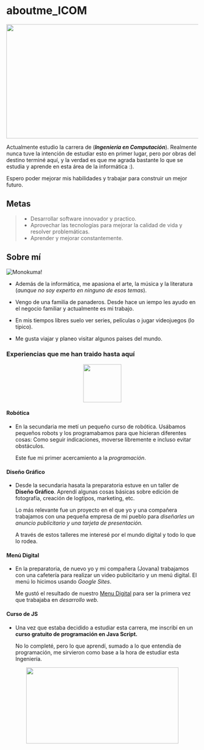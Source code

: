 # aboutme_ICOM
<img align="center" width="1100" height="300" src="https://media.tenor.com/W3ZV-AHSsGsAAAAd/rain-world-raining.gif">

Actualmente estudio la carrera de (***Ingeniería en Computación***). Realmente nunca tuve la intención de estudiar esto en primer lugar, pero por obras del destino terminé aquí, y la verdad es que me agrada bastante lo que se estudia y aprende en esta área de la informática :).

Espero poder mejorar mis habilidades y trabajar para construir un mejor futuro.

## Metas
> - Desarrollar software innovador y practico.
> - Aprovechar las tecnologías para mejorar la calidad de vida y resolver problemáticas.
> - Aprender y mejorar constantemente.

## Sobre mí
![Monokuma!](https://media.tenor.com/o9p2N9FmJZwAAAAi/dance-moves-monokuma.gif)

- Además de la informática, me apasiona el arte, la música y la literatura (*aunque no soy experto en ninguno de esos temas*).

- Vengo de una familia de panaderos. Desde hace un iempo les ayudo en el negocio familiar y actualmente es mi trabajo.

- En mis tiempos libres suelo ver series, películas o jugar videojuegos (lo típico).

- Me gusta viajar y planeo visitar algunos paises del mundo.

### Experiencias que me han traido hasta aquí

<p align="center">
  <img width="100" height="100" src="https://media.tenor.com/jXwFHN1tXcUAAAAi/run-apple-run.gif">
</p>

#### Robótica
  - En la secundaria me metí un pequeño curso de robótica. Usábamos pequeños robots y los programabamos para que hicieran diferentes cosas: Como seguir indicaciones, moverse libremente e incluso evitar obstáculos.

    Este fue mi primer acercamiento a la *programación*.

#### Diseño Gráfico
  - Desde la secundaria hasata la preparatoria estuve en un taller de **Diseño Gráfico**. Aprendí algunas cosas básicas sobre edición de fotografía, creación de logtipos, marketing, etc.

    Lo más relevante fue un proyecto en el que yo y una compañera trabajamos con una pequeña empresa de mi pueblo para *diseñarles un anuncio publicitario y una tarjeta de presentación.*

    A través de estos talleres me interesé por el mundo digital y todo lo que lo rodea.

#### Menú Digital
  - En la preparatoria, de nuevo yo y mi compañera (Jovana) trabajamos con una cafetería para realizar un video publicitario y un menú digital. El menú lo hicimos usando *Google Sites*.

    Me gustó el resultado de nuestro [Menu Digital](https://sites.google.com/alumnos.udg.mx/restaurant-1018/inicio) para ser la primera vez que trabajaba en *desarrollo web.*

#### Curso de JS
  - Una vez que estaba decidido a estudiar esta carrera, me inscribí en un **curso gratuito de programación en Java Script.**

    No lo completé, pero lo que aprendí, sumado a lo que entendía de programación, me sirvieron como base a la hora de estudiar esta Ingeniería.

<p align="center">
  <img width="400" height="200" src="https://media.tenor.com/eKQJVGxrE68AAAAi/portal-turret-are-you-still-there.gif">
</p>
